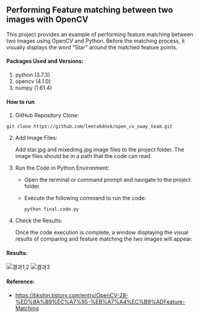 ## Performing Feature matching between two images with OpenCV
This project provides an example of performing feature matching between two images using OpenCV and Python. Before the matching process, it visually displays the word "Star" around the matched feature points.
#### Packages Used and Versions:
  1. python (3.7.3)
  2. opencv (4.1.0)
  3. numpy (1.61.4)
#### How to run
  1. GitHub Repository Clone:
  
    git clone https://github.com/leetakdnxk/open_cv_sway_team.git
 2. Add Image Files:

    Add star.jpg and mixedimg.jpg image files to the project folder. The image files should be in a path that the code can read.

3. Run the Code in Python Environment:
   * Open the terminal or command prompt and navigate to the project folder.
   * Execute the following command to run the code:

         python final.code.py
4. Check the Results:

   Once the code execution is complete, a window displaying the visual results of comparing and feature matching the two images will appear.

#### Results:
![결과1,2](https://github.com/leetakdnxk/open_cv_sway_team/assets/144330953/e0b05fd2-587a-4a03-9a80-e5133a034e56)
![결과3](https://github.com/leetakdnxk/open_cv_sway_team/assets/144330953/6825c0b8-e30d-4736-812b-ababc072d0f3)













#### Reference:
* <https://bkshin.tistory.com/entry/OpenCV-28-%ED%8A%B9%EC%A7%95-%EB%A7%A4%EC%B9%ADFeature-Matching>
   


 










